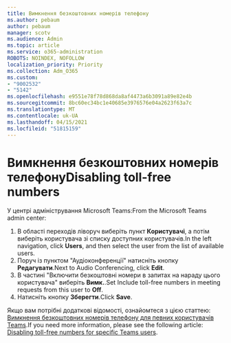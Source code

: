 ```yaml
---
title: Вимкнення безкоштовних номерів телефону
ms.author: pebaum
author: pebaum
manager: scotv
ms.audience: Admin
ms.topic: article
ms.service: o365-administration
ROBOTS: NOINDEX, NOFOLLOW
localization_priority: Priority
ms.collection: Adm_O365
ms.custom:
- "9002532"
- "5142"
ms.openlocfilehash: e9551e78f78d868da8af4473a6b3091a89e82e4b
ms.sourcegitcommit: 8bc60ec34bc1e40685e3976576e04a2623f63a7c
ms.translationtype: MT
ms.contentlocale: uk-UA
ms.lasthandoff: 04/15/2021
ms.locfileid: "51815159"
---
```

# <a name="disabling-toll-free-numbers"></a><span data-ttu-id="42509-102">Вимкнення безкоштовних номерів телефону</span><span class="sxs-lookup"><span data-stu-id="42509-102">Disabling toll-free numbers</span></span>

<span data-ttu-id="42509-103">У центрі адміністрування Microsoft Teams:</span><span class="sxs-lookup"><span data-stu-id="42509-103">From the Microsoft Teams admin center:</span></span>

1. <span data-ttu-id="42509-104">В області переходів ліворуч виберіть пункт **Користувачі**, а потім виберіть користувача зі списку доступних користувачів.</span><span class="sxs-lookup"><span data-stu-id="42509-104">In the left navigation, click **Users**, and then select the user from the list of available users.</span></span>
2. <span data-ttu-id="42509-105">Поруч із пунктом "Аудіоконференції" натисніть кнопку **Редагувати**.</span><span class="sxs-lookup"><span data-stu-id="42509-105">Next to Audio Conferencing, click **Edit**.</span></span>
3. <span data-ttu-id="42509-106">В частині "Включити безкоштовні номери в запитах на нараду цього користувача" виберіть **Вимк.**.</span><span class="sxs-lookup"><span data-stu-id="42509-106">Set Include toll-free numbers in meeting requests from this user to **Off**.</span></span>
4. <span data-ttu-id="42509-107">Натисніть кнопку **Зберегти**.</span><span class="sxs-lookup"><span data-stu-id="42509-107">Click **Save**.</span></span>

<span data-ttu-id="42509-108">Якщо вам потрібні додаткові відомості, ознайомтеся з цією статтею: [Вимкнення безкоштовних номерів телефону для певних користувачів Teams](https://docs.microsoft.com/microsoftteams/disabling-toll-free-numbers-for-specific-teams-users).</span><span class="sxs-lookup"><span data-stu-id="42509-108">If you need more information, please see the following article: [Disabling toll-free numbers for specific Teams users](https://docs.microsoft.com/microsoftteams/disabling-toll-free-numbers-for-specific-teams-users).</span></span>
